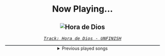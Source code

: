 <div align="center"> 
<h1>Now Playing...</h1>

![Hora de Dios](https://i.scdn.co/image/ab67616d00001e02f80ce63929b9ab157a175688)
--
_<samp><a href="https://open.spotify.com/track/5QXyiFoXmnAsTB4bo1y1gj">Track: Hora de Dios - UNFINISH</a></samp>_

<div style="border: 1px #4B5054 solid"></div>
<details>
  <summary>
    Previous played songs
  </summary>
  <table>
    <thead>
      <tr>
        <th>
          Artist
        </th>
        <th>
          Song
        </th>
        <th>
          Link
        </th>
      </tr>
    </thead>
    <tbody>
      <tr><td>UNFINISH</td><td>Hora de Dios</td><td><a href="https://open.spotify.com/track/5QXyiFoXmnAsTB4bo1y1gj">https://open.spotify.com/track/5QXyiFoXmnAsTB4bo1y1gj</a></td></tr><tr><td>UNFINISH</td><td>Hora de Dios</td><td><a href="https://open.spotify.com/track/5QXyiFoXmnAsTB4bo1y1gj">https://open.spotify.com/track/5QXyiFoXmnAsTB4bo1y1gj</a></td></tr><tr><td>UNFINISH</td><td>Hora de Dios</td><td><a href="https://open.spotify.com/track/5QXyiFoXmnAsTB4bo1y1gj">https://open.spotify.com/track/5QXyiFoXmnAsTB4bo1y1gj</a></td></tr><tr><td>UNFINISH</td><td>Hora de Dios</td><td><a href="https://open.spotify.com/track/5QXyiFoXmnAsTB4bo1y1gj">https://open.spotify.com/track/5QXyiFoXmnAsTB4bo1y1gj</a></td></tr><tr><td>UNFINISH</td><td>Hora de Dios</td><td><a href="https://open.spotify.com/track/5QXyiFoXmnAsTB4bo1y1gj">https://open.spotify.com/track/5QXyiFoXmnAsTB4bo1y1gj</a></td></tr><tr><td>UNFINISH</td><td>Hora de Dios</td><td><a href="https://open.spotify.com/track/5QXyiFoXmnAsTB4bo1y1gj">https://open.spotify.com/track/5QXyiFoXmnAsTB4bo1y1gj</a></td></tr><tr><td>UNFINISH</td><td>Mock in Time</td><td><a href="https://open.spotify.com/track/3vhUTY48iRseUCNSSwLrhE">https://open.spotify.com/track/3vhUTY48iRseUCNSSwLrhE</a></td></tr><tr><td>Dakku</td><td>Ather</td><td><a href="https://open.spotify.com/track/4Lr31ZhQCO7blQwK3K8Mpx">https://open.spotify.com/track/4Lr31ZhQCO7blQwK3K8Mpx</a></td></tr><tr><td>DraGonis</td><td>Entropy Effect</td><td><a href="https://open.spotify.com/track/4ZQXCfeqXfAqYLjU6YOCKF">https://open.spotify.com/track/4ZQXCfeqXfAqYLjU6YOCKF</a></td></tr><tr><td>vylt</td><td>VYBRANCY</td><td><a href="https://open.spotify.com/track/6m5SRm3wZADoVHqzJvybtY">https://open.spotify.com/track/6m5SRm3wZADoVHqzJvybtY</a></td></tr><tr><td>Stariah</td><td>Eclipse</td><td><a href="https://open.spotify.com/track/4irCaGDHTj0REpi9YWs0lu">https://open.spotify.com/track/4irCaGDHTj0REpi9YWs0lu</a></td></tr><tr><td>Dakku</td><td>Alba</td><td><a href="https://open.spotify.com/track/7uK4b2vtb8oUlg9v52BoDh">https://open.spotify.com/track/7uK4b2vtb8oUlg9v52BoDh</a></td></tr><tr><td>Boom Kitty</td><td>Citadel</td><td><a href="https://open.spotify.com/track/0EXrVB7WHXOnVjegjcgIPu">https://open.spotify.com/track/0EXrVB7WHXOnVjegjcgIPu</a></td></tr><tr><td>ProdGX</td><td>HARMED</td><td><a href="https://open.spotify.com/track/27j9CmK0wBLkfc0qElWy78">https://open.spotify.com/track/27j9CmK0wBLkfc0qElWy78</a></td></tr><tr><td>UNFINISH</td><td>Big Gun</td><td><a href="https://open.spotify.com/track/0J1hx9ss2XNWHrS81D2kEK">https://open.spotify.com/track/0J1hx9ss2XNWHrS81D2kEK</a></td></tr><tr><td>seld</td><td>Kokkabiel (MVRLY Remix)</td><td><a href="https://open.spotify.com/track/2MnLA8Bjy52BT6sIDLL7Oo">https://open.spotify.com/track/2MnLA8Bjy52BT6sIDLL7Oo</a></td></tr><tr><td>Geoplex</td><td>Esoteria</td><td><a href="https://open.spotify.com/track/4shKurJ5AhY9WqXfyhlKGp">https://open.spotify.com/track/4shKurJ5AhY9WqXfyhlKGp</a></td></tr><tr><td>Stariah</td><td>Starry Eyes</td><td><a href="https://open.spotify.com/track/08Iu5kDvAlZGepkxnZLu4o">https://open.spotify.com/track/08Iu5kDvAlZGepkxnZLu4o</a></td></tr><tr><td>mxrcenary</td><td>Agitated</td><td><a href="https://open.spotify.com/track/5jdC36QMwt2UZuH2kIJvYM">https://open.spotify.com/track/5jdC36QMwt2UZuH2kIJvYM</a></td></tr><tr><td>DraGonis</td><td>Stay Here</td><td><a href="https://open.spotify.com/track/10gRYqWEEQOTelD98nu9zu">https://open.spotify.com/track/10gRYqWEEQOTelD98nu9zu</a></td></tr>
    </tbody>
  </table>
</details>

</div>
